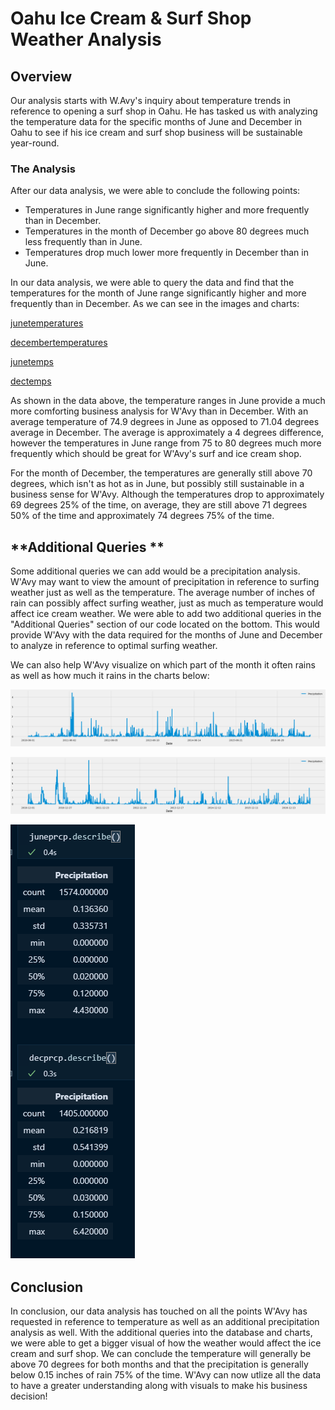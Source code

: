 # **Oahu Ice Cream & Surf Shop Weather Analysis**

## **Overview**

Our analysis starts with W.Avy's inquiry about temperature trends in reference to opening a surf shop in Oahu. He has tasked us with analyzing the temperature data for the specific months of June and December in Oahu to see if his ice cream and surf shop business will be sustainable year-round. 

### **The Analysis**

After our data analysis, we were able to conclude the following points:

* Temperatures in June range significantly higher and more frequently than in December.
* Temperatures in the month of December go above 80 degrees much less frequently than in June.
* Temperatures drop much lower more frequently in December than in June. 

In our data analysis, we were able to query the data and find that the temperatures for the month of June range significantly higher and more frequently than in December. As we can see in the images and charts:


[junetemperatures](https://github.com/rainmannyc/surfs_up/blob/85fe2303db841d0c09a9cba1d19e2fed70b210d4/junetemperatures.png)


[decembertemperatures](https://github.com/rainmannyc/surfs_up/blob/85fe2303db841d0c09a9cba1d19e2fed70b210d4/decembertemperatures.png)


[junetemps](https://github.com/rainmannyc/surfs_up/blob/693b2e7c02f94c7e71da1e98b208f0bed92a24cf/junetemps.png)


[dectemps](https://github.com/rainmannyc/surfs_up/blob/693b2e7c02f94c7e71da1e98b208f0bed92a24cf/dectemps.png)


As shown in the data above, the temperature ranges in June provide a much more comforting business analysis for W'Avy than in December. With an average temperature of 74.9 degrees in June as opposed to 71.04 degrees average in December. The average is approximately a 4 degrees difference, however the temperatures in June range from 75 to 80 degrees much more frequently which should be great for W'Avy's surf and ice cream shop. 

For the month of December, the temperatures are generally still above 70 degrees, which isn't as hot as in June, but possibly still sustainable in a business sense for W'Avy. Although the temperatures drop to approximately 69 degrees 25% of the time, on average, they are still above 71 degrees 50% of the time and approximately 74 degrees 75% of the time. 

## **Additional Queries **

Some additional queries we can add would be a precipitation analysis. W'Avy may want to view the amount of precipitation in reference to surfing weather just as well as the temperature. The average number of inches of rain can possibly affect surfing weather, just as much as temperature would affect ice cream weather. We were able to add two additional queries in the "Additional Queries" section of our code located on the bottom. This would provide W'Avy with the data required for the months of June and December to analyze in reference to optimal surfing weather.  

We can also help W'Avy visualize on which part of the month it often rains as well as how much it rains in the charts below:

![juneprcp](https://github.com/rainmannyc/surfs_up/blob/693b2e7c02f94c7e71da1e98b208f0bed92a24cf/juneprcp.png)

![decprcp](https://github.com/rainmannyc/surfs_up/blob/693b2e7c02f94c7e71da1e98b208f0bed92a24cf/decprcp.png)

![junedecprcp](https://github.com/rainmannyc/surfs_up/blob/693b2e7c02f94c7e71da1e98b208f0bed92a24cf/junedecprcp.png)

## **Conclusion**

In conclusion, our data analysis has touched on all the points W'Avy has requested in reference to temperature as well as an additional precipitation analysis as well. With the additional queries into the database and charts, we were able to get a bigger visual of how the weather would affect the ice cream and surf shop. We can conclude the temperature will generally be above 70 degrees for both months and that the precipitation is generally below 0.15 inches of rain 75% of the time. W'Avy can now utlize all the data to have a greater understanding along with visuals to make his business decision!




